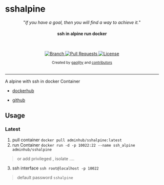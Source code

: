 # sshalpine

<p align="center">"<i>If you have a goal, then you will find a way to achieve it.</i>"</p>

<h4 align="center">ssh in alpine run docker</h4>

<br>

<p align="center">
  <a href="https://github.com/gaoljhy/sshalpine/tree/master">
    <img src="https://img.shields.io/badge/Branch-master-green.svg?longCache=true"
        alt="Branch">
  </a>
  <a href="https://github.com/gaoljhy/sshalpine/pulls">
    <img src="https://img.shields.io/badge/PRs-welcome-brightgreen.svg?longCache=true"
        alt="Pull Requests">
  </a>
  <a href="https://github.com/gaoljhy/sshalpine/blob/master/LICENSE">
    <img src="https://img.shields.io/badge/License-MIT-blue.svg?longCache=true"
        alt="License">
  </a>
</p>

<div align="center">
  <sub>Created by
  <a href="http://grj321.com">gaoljhy</a> and
  <a href="https://github.com/gaoljhy/sshalpine/contributors">
    contributors
  </a>
</div>

<br>

****


A alpine with ssh in docker Container

+ [dockerhub](https://hub.docker.com/r/adminhub/sshalpine)

+ [github](https://github.com/gaoljhy/sshalpine)

## Usage

### Latest

1. pull container 
    `docker pull adminhub/sshalpine:latest`
2. run  Container
    `docker run -d -p 10022:22 --name ssh_alpine adminhub/sshalpine`
  > or add privileged , isolate ....
3. ssh interface
    `ssh root@localhost -p 10022`

> default password `sshalpine`
